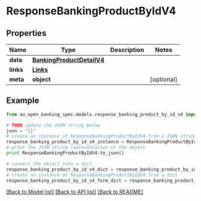 # ResponseBankingProductByIdV4


## Properties

Name | Type | Description | Notes
------------ | ------------- | ------------- | -------------
**data** | [**BankingProductDetailV4**](BankingProductDetailV4.md) |  | 
**links** | [**Links**](Links.md) |  | 
**meta** | **object** |  | [optional] 

## Example

```python
from au_open_banking_spec.models.response_banking_product_by_id_v4 import ResponseBankingProductByIdV4

# TODO update the JSON string below
json = "{}"
# create an instance of ResponseBankingProductByIdV4 from a JSON string
response_banking_product_by_id_v4_instance = ResponseBankingProductByIdV4.from_json(json)
# print the JSON string representation of the object
print ResponseBankingProductByIdV4.to_json()

# convert the object into a dict
response_banking_product_by_id_v4_dict = response_banking_product_by_id_v4_instance.to_dict()
# create an instance of ResponseBankingProductByIdV4 from a dict
response_banking_product_by_id_v4_form_dict = response_banking_product_by_id_v4.from_dict(response_banking_product_by_id_v4_dict)
```
[[Back to Model list]](../README.md#documentation-for-models) [[Back to API list]](../README.md#documentation-for-api-endpoints) [[Back to README]](../README.md)


